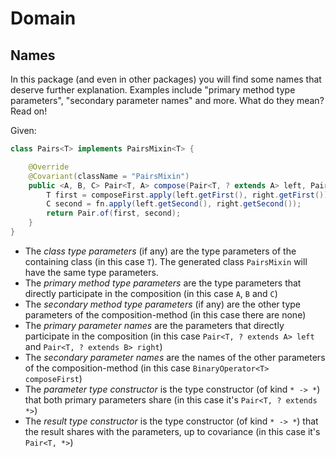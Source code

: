 # Domain

## Names

In this package (and even in other packages) you will find some names that deserve further explanation. Examples include "primary method type parameters", "secondary parameter names" and more. What do they mean? Read on!

Given:

```java
class Pairs<T> implements PairsMixin<T> {

    @Override
    @Covariant(className = "PairsMixin")
    public <A, B, C> Pair<T, A> compose(Pair<T, ? extends A> left, Pair<T, ? extends B> right, Function<? super A, ? super B, ? extends C> fn, BinaryOperator<T> composeFirst) {
        T first = composeFirst.apply(left.getFirst(), right.getFirst());
        C second = fn.apply(left.getSecond(), right.getSecond());
        return Pair.of(first, second);
    }
}
```

* The *class type parameters* (if any) are the type parameters of the containing class (in this case `T`). The generated class `PairsMixin` will have the same type parameters.
* The *primary method type parameters* are the type parameters that directly participate in the composition (in this case `A`, `B` and `C`)
* The *secondary method type parameters* (if any) are the other type parameters of the composition-method (in this case there are none)
* The *primary parameter names* are the parameters that directly participate in the composition (in this case `Pair<T, ? extends A> left` and `Pair<T, ? extends B> right`)
* The *secondary parameter names* are the names of the other parameters of the composition-method (in this case `BinaryOperator<T> composeFirst`)
* The *parameter type constructor* is the type constructor (of kind `* -> *`) that both primary parameters share (in this case it's `Pair<T, ? extends *>`)
* The *result type constructor* is the type constructor (of kind `* -> *`) that the result shares with the parameters, up to covariance (in this case it's `Pair<T, *>`)
